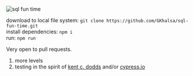 ![sql fun time](https://i.imgur.com/WQ95Jp7.png)

download to local file system: `git clone https://github.com/GKhalsa/sql-fun-time.git`  
install dependencies: `npm i `  
run: `npm run`

Very open to pull requests.
1. more levels 
2. testing in the spirit of [kent c. dodds](https://github.com/kentcdodds/react-testing-library) and/or [cypress.io](cypress.io)